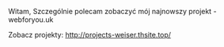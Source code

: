 Witam,
Szczególnie polecam zobaczyć mój najnowszy projekt - webforyou.uk

Zobacz projekty: http://projects-weiser.thsite.top/
